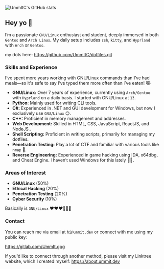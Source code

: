 ![UmmItC's GitHub stats](https://github-readme-stats.vercel.app/api?username=ummitc&show_icons=true&theme=transparent)

## Hey yo 🤣

I’m a passionate `GNU/Linux` enthusiast and student, deeply immersed in both `Gentoo` and `Arch Linux`. My daily setup includes `zsh`, `kitty`, and `Hyprland` with `Arch` or `Gentoo`.

my dots here: https://github.com/UmmItC/dotfiles.git

### Skills and Experience

I’ve spent more years working with GNU/Linux commands than I’ve had meals—so it's safe to say I’ve typed them more often than I’ve eaten! 😹

- **GNU/Linux:** Over 7 years of experience, currently using `Arch/Gentoo` with `Hyprland` on a daily basis. I started with GNU/Linux at `13`.
- **Python:** Mainly used for writing CLI tools.
- **C#:** Experienced in .NET and GUI development for Windows, but now I exclusively use `GNU/Linux` 😉.
- **C++:** Proficient in memory management and addresses.
- **Web Development:** Skilled in HTML, CSS, JavaScript, ReactJS, and NodeJS..
- **Shell Scripting:** Proficient in writing scripts, primarily for managing my dotfiles.
- **Penetration Testing:** Play a lot of CTF and familiar with various tools like `nmap` 🤣.
- **Reverse Engineering:** Experienced in game hacking using IDA, x64dbg, and Cheat Engine. I haven’t used Windows for this lately 🤞🏻.

### Areas of Interest

- **GNU/Linux** (50%)
- **Ethical Hacking** (20%)
- **Penetration Testing** (20%)
- **Cyber Security** (10%)

Basically is `GNU/Linux` ❤️❤️❤️🐧🐧🐧

### Contact

You can reach me via email at `hi@ummit.dev` or connect with me using my public key:

https://gitlab.com/UmmIt.gpg


If you'd like to connect through another method, please visit my Linktree website, which I created myself:
https://about.ummit.dev
